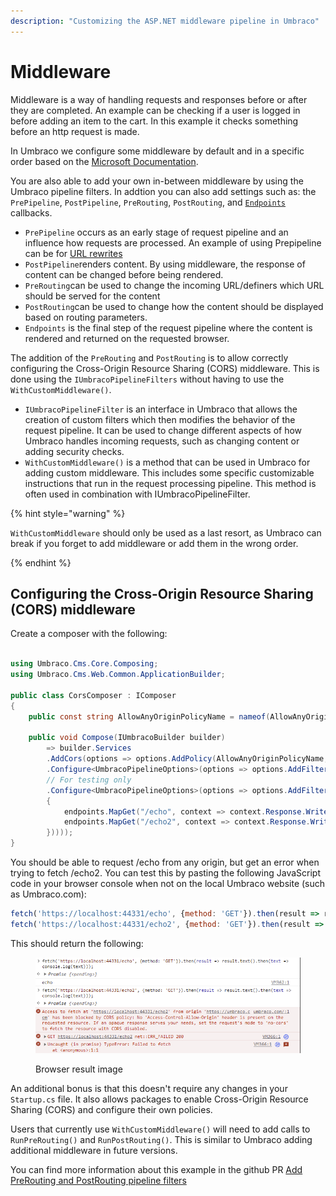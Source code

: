 ```yaml
---
description: "Customizing the ASP.NET middleware pipeline in Umbraco"
---
```


# Middleware

Middleware is a way of handling requests and responses before or after they are completed. An example can be checking if a user is logged in before adding an item to the cart. In this example it checks something before an http request is made.

In Umbraco we configure some middleware by default and in a specific order based on the [Microsoft Documentation](https://learn.microsoft.com/en-us/aspnet/core/fundamentals/middleware/?view=aspnetcore-7.0#middleware-order).

You are also able to add your own in-between middleware by using the Umbraco pipeline filters. In addtion you can also add settings such as: the `PrePipeline`, `PostPipeline`, `PreRouting`, `PostRouting`, and [`Endpoints`](https://learn.microsoft.com/en-us/aspnet/core/fundamentals/routing?view=aspnetcore-7.0#endpoints) callbacks.

- `PrePipeline` occurs as an early stage of request pipeline and an influence how requests are processed. An example of using Prepipeline can be for [URL rewrites](iisrewriterules.md)
- `PostPipeline`renders content. By using middleware, the response of content can be changed before being rendered.
- `PreRouting`can be used to change the incoming URL/definers which URL should be served for the content
- `PostRouting`can be used to change how the content should be displayed based on routing parameters.
- `Endpoints` is the final step of the request pipeline where the content is rendered and returned on the requested browser.

The addition of the `PreRouting` and `PostRouting` is to allow correctly configuring the Cross-Origin Resource Sharing (CORS) middleware. This is done using the `IUmbracoPipelineFilters` without having to use the `WithCustomMiddleware()`.

- `IUmbracoPipelineFilter` is an interface in Umbraco that allows the creation of custom filters which then modifies the behavior of the request pipeline. It can be used to change different aspects of how Umbraco handles incoming requests, such as changing content or adding security checks.
- `WithCustomMiddleware()` is a method that can be used in Umbraco for adding custom middleware. This includes some specific customizable instructions that run in the request processing pipeline. This method is often used in combination with IUmbracoPipelineFilter.

{% hint style="warning" %}

`WithCustomMiddleware` should only be used as a last resort, as Umbraco can break if you forget to add middleware or add them in the wrong order.  

{% endhint %}

## Configuring the Cross-Origin Resource Sharing (CORS) middleware

Create a composer with the following:

```csharp

using Umbraco.Cms.Core.Composing;
using Umbraco.Cms.Web.Common.ApplicationBuilder;

public class CorsComposer : IComposer
{
    public const string AllowAnyOriginPolicyName = nameof(AllowAnyOriginPolicyName);

    public void Compose(IUmbracoBuilder builder)
        => builder.Services
        .AddCors(options => options.AddPolicy(AllowAnyOriginPolicyName, policy => policy.AllowAnyOrigin()))
        .Configure<UmbracoPipelineOptions>(options => options.AddFilter(new UmbracoPipelineFilter("Cors", postRouting: app => app.UseCors())))
        // For testing only
        .Configure<UmbracoPipelineOptions>(options => options.AddFilter(new UmbracoPipelineFilter("CorsTest", endpoints: app => app.UseEndpoints(endpoints =>
        {
            endpoints.MapGet("/echo", context => context.Response.WriteAsync("echo")).RequireCors(AllowAnyOriginPolicyName);
            endpoints.MapGet("/echo2", context => context.Response.WriteAsync("echo2"));
        }))));
}
```

You should be able to request /echo from any origin, but get an error when trying to fetch /echo2. You can test this by pasting the following JavaScript code in your browser console when not on the local Umbraco website (such as Umbraco.com):

```javascript
fetch('https://localhost:44331/echo', {method: 'GET'}).then(result => result.text().then(text => console.log(text)));
fetch('https://localhost:44331/echo2', {method: 'GET'}).then(result => result.text().then(text => console.log(text)));
```

This should return the following:
<figure><img src="../images/custom-middleware-cors-browser-example.png" alt=""><figcaption><p>Browser result image</p></figcaption></figure>

An additional bonus is that this doesn't require any changes in your `Startup.cs` file. It also allows packages to enable Cross-Origin Resource Sharing (CORS) and configure their own policies.

Users that currently use `WithCustomMiddleware()` will need to add calls to `RunPreRouting()` and `RunPostRouting()`. This is similar to Umbraco adding additional middleware in future versions.

You can find more information about this example in the github PR [Add PreRouting and PostRouting pipeline filters](https://github.com/umbraco/Umbraco-CMS/pull/14503)
